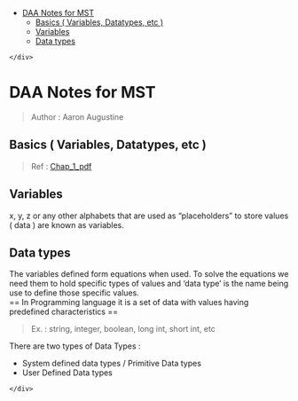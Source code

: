 <!DOCTYPE html>
<html>

<head>
  <meta charset="utf-8">
  <meta name="viewport" content="width=device-width, initial-scale=1.0">
  <title>DAA_Notes</title>
  <link rel="stylesheet" href="https://stackedit.io/style.css" />
</head>

<body class="stackedit">
  <div class="stackedit__left">
    <div class="stackedit__toc">
      
<ul>
<li><a href="#daa-notes-for-mst">DAA Notes for MST</a>
<ul>
<li><a href="#basics--variables-datatypes-etc-">Basics ( Variables, Datatypes, etc )</a></li>
<li><a href="#variables">Variables</a></li>
<li><a href="#data-types">Data types</a></li>
</ul>
</li>
</ul>

    </div>
  </div>
  <div class="stackedit__right">
    <div class="stackedit__html">
      <h1 id="daa-notes-for-mst">DAA Notes for MST</h1>
<blockquote>
<p>Author : Aaron Augustine</p>
</blockquote>
<h2 id="basics--variables-datatypes-etc-">Basics ( Variables, Datatypes, etc )</h2>
<blockquote>
<p>Ref : <a href="https://classroom.google.com/c/NjU3MzUwMzg0NDgy/m/NjU4Mjc0MDkzNDYx/details">Chap_1_pdf</a></p>
</blockquote>
<h2 id="variables">Variables</h2>
<p>x, y, z or any other alphabets that are used as “placeholders” to store values ( data ) are known as variables.</p>
<h2 id="data-types">Data types</h2>
<p>The variables defined form equations when used. To solve the equations we need them to hold specific types of values and ‘data type’ is the name being use to define those specific values.<br>
== In Programming language it is a set of data with values having predefined characteristics ==</p>
<blockquote>
<p>Ex. : string, integer, boolean, long int, short int, etc</p>
</blockquote>
<p>There are two types of Data Types :</p>
<ul>
<li>System defined data types / Primitive Data types</li>
<li>User Defined Data types</li>
</ul>

    </div>
  </div>
</body>

</html>
